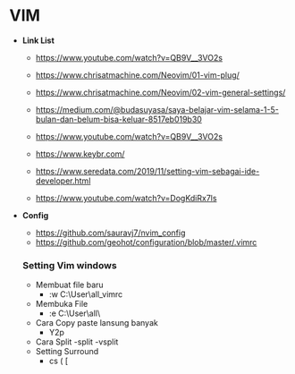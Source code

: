 # **VIM**

- **Link List**

  - https://www.youtube.com/watch?v=QB9V__3VO2s

  - https://www.chrisatmachine.com/Neovim/01-vim-plug/

  - https://www.chrisatmachine.com/Neovim/02-vim-general-settings/

  - https://medium.com/@budasuyasa/saya-belajar-vim-selama-1-5-bulan-dan-belum-bisa-keluar-8517eb019b30

  - https://www.youtube.com/watch?v=QB9V__3VO2s

  - https://www.keybr.com/

  - https://www.seredata.com/2019/11/setting-vim-sebagai-ide-developer.html
  
  - https://www.youtube.com/watch?v=DogKdiRx7ls
  
- **Config**
  - https://github.com/sauravj7/nvim_config
  - https://github.com/geohot/configuration/blob/master/.vimrc
  
  
  ### Setting Vim windows 
  - Membuat file baru
    - :w C:\User\all\_vimrc
  - Membuka File
    - :e C:\User\all\
  - Cara Copy paste lansung banyak
    - Y2p
  - Cara Split 
    -split
    -vsplit
  - Setting Surround
    - cs ( [
